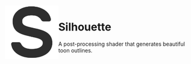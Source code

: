 <img align="left" width="140" src="Project Resources/icon/Project Icon.png" alt="Silhouette Icon">

# Silhouette
A post-processing shader that generates beautiful toon outlines.

</br>